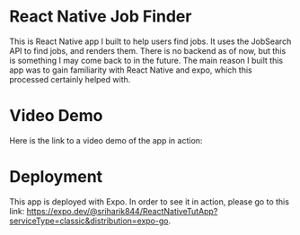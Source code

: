 # React Native Job Finder
This is React Native app I built to help users find jobs. It uses the JobSearch API to find jobs, and renders them. There is no backend as of now, but this is something I may come back to in the future. The main reason I built this app was to gain familiarity with React Native and expo, which this processed certainly helped with.
# Video Demo
Here is the link to a video demo of the app in action: 

# Deployment
This app is deployed with Expo. In order to see it in action, please go to this link: https://expo.dev/@sriharik844/ReactNativeTutApp?serviceType=classic&distribution=expo-go. 
